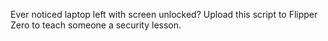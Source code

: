 Ever noticed laptop left with screen unlocked?
Upload this script to Flipper Zero to teach someone a security lesson.
